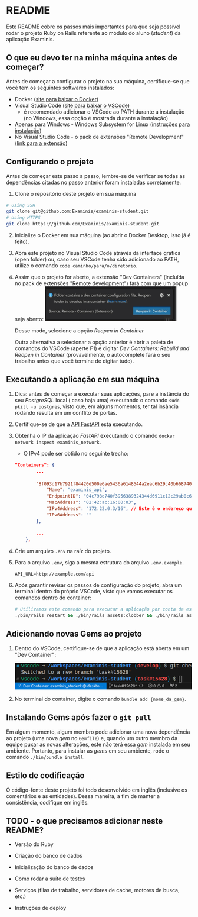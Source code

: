 # README

Este README cobre os passos mais importantes para que seja possível rodar o projeto Ruby on Rails
referente ao módulo do aluno (*student*) da aplicação Examinis.

## O que eu devo ter na minha máquina antes de começar?

Antes de começar a configurar o projeto na sua máquina, certifique-se que você tem os seguintes
softwares instalados:
- Docker ([site para baixar o Docker](https://www.docker.com/))
- Visual Studio Code ([site para baixar o VSCode](https://code.visualstudio.com/))
    - é recomendado adicionar o VSCode ao PATH durante a instalação (no Windows, essa opção é mostrada durante a instalação)
- Apenas para Windows - Windows Subsystem for Linux ([instruções para instalação](https://learn.microsoft.com/en-us/windows/wsl/install))
- No Visual Studio Code - o pack de extensões "Remote Development" ([link para a extensão](https://marketplace.visualstudio.com/items?itemName=ms-vscode-remote.vscode-remote-extensionpack))

## Configurando o projeto

Antes de começar este passo a passo, lembre-se de verificar se todas as dependências citadas no passo
anterior foram instaladas corretamente.

1. Clone o repositório deste projeto em sua máquina
```sh
# Using SSH
git clone git@github.com:Examinis/examinis-student.git
# Using HTTPS
git clone https://github.com/Examinis/examinis-student.git
```
2. Inicialize o Docker em sua máquina (ao abrir o Docker Desktop, isso já é feito).

1. Abra este projeto no Visual Studio Code através da interface gráfica (open folder) ou, caso seu
VSCode tenha sido adicionado ao PATH, utilize o comando `code caminho/para/o/diretorio`.

1. Assim que o projeto for aberto, a extensão "Dev Containers" (incluída no pack de extensões "Remote development")
fará com que um popup seja aberto:
![Popup com a instrução para reabrir diretório em um container (extensão Dev Container)](public/reopen_in_container.png)

    Desse modo, selecione a opção *Reopen in Container*

    Outra alternativa a selecionar a opção anterior é abrir a paleta de comandos do VSCode (aperte F1) e
digitar *Dev Containers: Rebuild and Reopen in Container* (provavelmente, o autocomplete fará o seu
trabalho antes que você termine de digitar tudo).

## Executando a aplicação em sua máquina

1. Dica: antes de começar a executar suas aplicações, pare a instância do seu *PostgreSQL* local (
caso haja uma) executando o comando `sudo pkill -u postgres`, visto que, em alguns momentos, ter 
tal insância rodando resulta em um conflito de portas.

1. Certifique-se de que a [API FastAPI](https://github.com/Examinis/examinis-api) está executando.

1. Obtenha o IP da aplicação *FastAPI* executando o comando `docker network inspect examinis_network`.
    - O IPv4 pode ser obtido no seguinte trecho:
    ```json
    "Containers": {
            ...

            "8f093d17b7921f84420d500e6ae5436a6148544a2eac6b29c40b6687401c802d": {
                "Name": "examinis_api",
                "EndpointID": "04c798d740f3956389324344d6911c12c29ab0c639a46e28ce6e80ee21baf842",
                "MacAddress": "02:42:ac:16:00:03",
                "IPv4Address": "172.22.0.3/16", // Este é o endereço que estamos procurando
                "IPv6Address": ""
            },

            ...
        },
    ```

1. Crie um arquivo `.env` na raíz do projeto.

1. Para o arquivo `.env`, siga a mesma estrutura do arquivo `.env.example`.
    ```env
    API_URL=http://example.com/api
    ```

1. Após garantir revisar os passos de configuração do projeto, abra um terminal dentro do próprio VSCode, visto que vamos executar os comandos dentro do container:
    ```sh
    # Utilizamos este comando para executar a aplicação por conta da estilização
    ./bin/rails restart && ./bin/rails assets:clobber && ./bin/rails assets:precompile && ./bin/dev
    ```

## Adicionando novas Gems ao projeto

1. Dentro do VSCode, certifique-se de que a aplicação está aberta em um "Dev Container":

    ![Indicação no canto inferior esquerdo sobre o container onde o projeto está aberto](public/lower_left_container_indication.png)

1. No terminal do container, digite o comando `bundle add {nome_da_gem}`.

## Instalando Gems após fazer o `git pull`

Em algum momento, algum membro pode adicionar uma nova dependência ao projeto (uma nova *gem* no `Gemfile`) e, quando um outro membro da equipe puxar
as novas alterações, este não terá essa *gem* instalada em seu ambiente. Portanto, para instalar as *gems* em seu ambiente, rode o comando `./bin/bundle install`.

## Estilo de codificação

O código-fonte deste projeto foi todo desenvolvido em inglês (inclusive os comentários e as entidades). Dessa maneira,
a fim de manter a consistência, codifique em inglês.

## TODO - o que precisamos adicionar neste README?

* Versão do Ruby

* Criação do banco de dados

* Inicialização do banco de dados

* Como rodar a suíte de testes

* Serviços (filas de trabalho, servidores de cache, motores de busca, etc.)

* Instruções de deploy